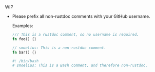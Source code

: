 WIP

- Please prefix all non-rustdoc comments with your GitHub username.

  Examples:

  ```rust
  /// This is a rustdoc comment, so no username is required.
  fn foo() {}

  // smoelius: This is a non-rustdoc comment.
  fn bar() {}
  ```

  ```sh
  #! /bin/bash
  # smoelius: This is a Bash comment, and therefore non-rustdoc.
  ```
